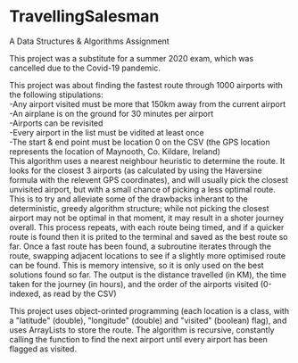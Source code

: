 # TravellingSalesman
A Data Structures & Algorithms Assignment

This project was a substitute for a summer 2020 exam, which was cancelled due to the Covid-19 pandemic.

This project was about finding the fastest route through 1000 airports with the following stipulations:  
   -Any airport visited must be more that 150km away from the current airport  
   -An airplane is on the ground for 30 minutes per airport  
   -Airports can be revisited  
   -Every airport in the list must be vidited at least once  
   -The start & end point must be location 0 on the CSV (the GPS location represents the location of Maynooth, Co. Kildare, Ireland)  
This algorithm uses a nearest neighbour heuristic to determine the route. It looks for the closest 3 airports (as calculated by using the Haversine formula with the relevent GPS coordinates), and will usually pick the closest unvisited airport, but with a small chance of picking a less optimal route. This is to try and alleviate some of the drawbacks inherant to the deterministic, greedy algorithm structure; while not picking the closest airport may not be optimal in that moment, it may result in a shoter journey overall.
This process repeats, with each route being timed, and if a quicker route is found then it is prited to the terminal and saved as the best route so far.
Once a fast route has been found, a subroutine iterates through the route, swapping adjacent locations to see if a slightly more optimised route can be found. This is memory intensive, so it is only used on the best solutions found so far.
The output is the distance travelled (in KM), the time taken for the journey (in hours), and the order of the airports visited (0-indexed, as read by the CSV)

This project uses object-orinted programming (each location is a class, with a "latitude" (double), "longitude" (double) and "visited" (boolean) flag), and uses ArrayLists to store the route. The algorithm is recursive, constantly calling the function to find the next airport until every airport has been flagged as visited.
